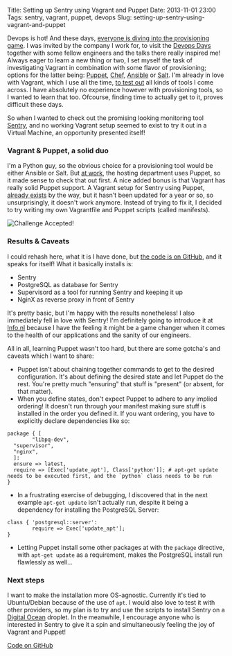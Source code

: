 Title: Setting up Sentry using Vagrant and Puppet
Date: 2013-11-01 23:00
Tags: sentry, vagrant, puppet, devops
Slug: setting-up-sentry-using-vagrant-and-puppet

Devops is hot! And these days, [everyone is diving into the provisioning game](http://blog.publysher.nl/2013/07/infra-as-repo-using-vagrant-and-salt.html). I was invited by the company I work for, to visit the [Devops Days](http://www.devopsdays.org/events/2013-amsterdam/) together with some fellow engineers and the talks there really inspired me! Always eager to learn a new thing or two, I set myself the task of investigating Vagrant in combination with some flavor of provisioning; options for the latter being: [Puppet](http://puppetlabs.com/puppet/puppet-open-source), [Chef](http://www.opscode.com/chef/), [Ansible](https://github.com/ansible/ansible) or [Salt](https://github.com/saltstack/salt). I'm already in love with Vagrant, which I use all the time, [to test out](https://github.com/jpadilla/statsd-graphite-vm) all kinds of tools I come across. I have absolutely no experience however with provisioning tools, so I wanted to learn that too. Ofcourse, finding time to actually get to it, proves difficult these days. 

So when I wanted to check out the promising looking monitoring tool [Sentry](https://getsentry.com), and no working Vagrant setup seemed to exist to try it out in a Virtual Machine, an opportunity presented itself!

### Vagrant & Puppet, a solid duo

I'm a Python guy, so the obvious choice for a provisioning tool would be either Ansible or Salt. But [at work](http://www.info.nl/en), the hosting department uses Puppet, so it made sense to check that out first. A nice added bonus is that Vagrant has really solid Puppet support. A Vagrant setup for Sentry using Puppet, [already exists](https://github.com/praekelt/sentry-deploy) by the way, but it hasn't been updated for a year or so, so unsurprisingly, it doesn't work anymore. Instead of trying to fix it, I decided to try writing my own Vagrantfile and Puppet scripts (called manifests).

![Challenge Accepted!]({filename}/images/Challenge-Accepted.jpg)

### Results & Caveats

I could rehash here, what it is I have done, but [the code is on GitHub](https://github.com/DandyDev/sentry-vagrant), and it speaks for itself! What it basically installs is:

* Sentry
* PostgreSQL as database for Sentry
* Supervisord as a tool for running Sentry and keeping it up
* NginX as reverse proxy in front of Sentry

It's pretty basic, but I'm happy with the results nonetheless! I also immediately fell in love with Sentry! I'm definitely going to introduce it at [Info.nl](http://www.info.nl/en) because I have the feeling it might be a game changer when it comes to the health of our applications and the sanity of our engineers.

All in all, learning Puppet wasn't too hard, but there are some gotcha's and caveats which I want to share:

* Puppet isn't about chaining together commands to get to the desired configuration. It's about defining the desired state and let Puppet do the rest. You're pretty much "ensuring" that stuff is "present" (or absent, for that matter).
* When you define states, don't expect Puppet to adhere to any implied ordering! It doesn't run through your manifest making sure stuff is installed in the order you defined it. If you want ordering, you have to explicitly declare dependencies like so:

```puppet
package { [
        "libpq-dev",
  "supervisor",
  "nginx",
  ]:
  ensure => latest,
  require => [Exec['update_apt'], Class['python']]; # apt-get update needs to be executed first, and the `python` class needs to be run
}
```

* In a frustrating exercise of debugging, I discovered that in the next example `apt-get update` isn't actually run, despite it being a dependency for installing the PostgreSQL Server:

```puppet
class { 'postgresql::server': 
        require => Exec['update_apt'];
}
```

* Letting Puppet install some other packages at with the `package` directive, with `apt-get update` as a requirement, makes the PostgreSQL install run flawlessly as well...

### Next steps

I want to make the installation more OS-agnostic. Currently it's tied to Ubuntu/Debian because of the use of `apt`. I would also love to test it with other providers, so my plan is to try and use the scripts to install Sentry on a [Digital Ocean](https://www.digitalocean.com/) droplet. In the meanwhile, I encourage anyone who is interested in Sentry to give it a spin and simultaneously feeling the joy of Vagrant and Puppet!

[Code on GitHub](https://github.com/DandyDev/sentry-vagrant)

